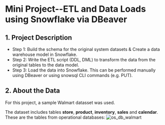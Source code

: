 # Mini Project--ETL and Data Loads using Snowflake via DBeaver

## 1. Project Description
- Step 1: Build the schema for the original system datasets & Create a data warehouse model in Snowflake.
- Step 2: Write the ETL script (DDL, DML) to transform the data from the original tables to the data model.
- Step 3: Load the data into Snowflake. This can be performed manually using DBeaver or using snowsql CLI commands (e.g. PUT).

## 2. About the Data
For this project, a sample Walmart datasset was used.

The dataset includes tables **store**, **product**, **inventory**, **sales** and **calendar**. These are the tables from operational databases:
![os_db_walmart](https://user-images.githubusercontent.com/74939090/198202564-00ef07a8-2f4f-4899-a6c2-66b498a0e5b4.jpg)
